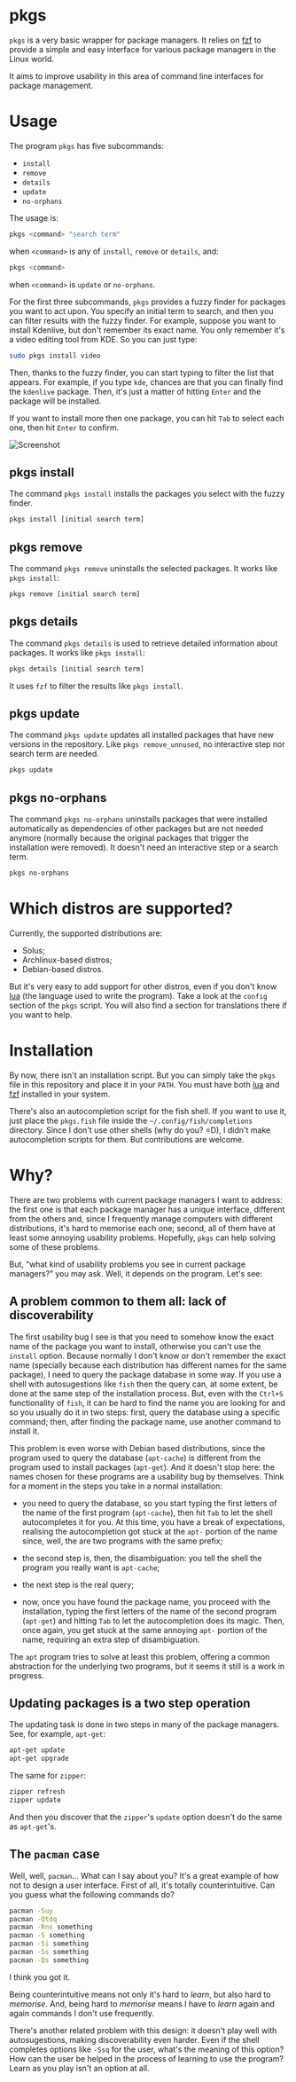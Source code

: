 # pkgs
`pkgs` is a very basic wrapper for package managers. It relies on [fzf](https://github.com/junegunn/fzf) to provide a simple and easy interface for various package managers in the Linux world.

It aims to improve usability in this area of command line interfaces for package management.

# Usage

The program `pkgs` has five subcommands:

- `install`
- `remove`
- `details`
- `update`
- `no-orphans`

The usage is:

```sh
pkgs <command> "search term"
```
when `<command>` is any of `install`, `remove` or `details`, and:

```sh
pkgs <command>
```
when `<command>` is `update` or `no-orphans`.

For the first three subcommands, `pkgs` provides a fuzzy finder for packages you want to act upon. You specify an initial term to search, and then you can filter results with the fuzzy finder. For example, suppose you want to install Kdenlive, but don't remember its exact name. You only remember it's a video editing tool from KDE. So you can just type:

```sh
sudo pkgs install video
```

Then, thanks to the fuzzy finder, you can start typing to filter the list that appears. For example, if you type `kde`, chances are that you can finally find the `kdenlive` package. Then, it's just a matter of hitting `Enter` and the package will be installed.

If you want to install more then one package, you can hit `Tab` to select each one, then hit `Enter` to confirm.

![Screenshot](https://user.fm/files/v2-e11831b58cfd74792cedcd8c1f02e061/pkgs-install.png)

## pkgs install

The command `pkgs install` installs the packages you select with the fuzzy finder.

```sh
pkgs install [initial search term]
```
## pkgs remove

The command `pkgs remove` uninstalls the selected packages. It works like `pkgs install`:

```sh
pkgs remove [initial search term]
```

## pkgs details

The command `pkgs details` is used to retrieve detailed information about packages. It works like `pkgs install`:

```sh
pkgs details [initial search term]
```

It uses `fzf` to filter the results like `pkgs install`.


## pkgs update

The command `pkgs update` updates all installed packages that have new versions in the repository. Like `pkgs remove_unnused`, no interactive step nor search term are needed.

```sh
pkgs update
```

## pkgs no-orphans

The command `pkgs no-orphans` uninstalls packages that were installed automatically as dependencies of other packages but are not needed anymore (normally because the original packages that trigger the installation were removed). It doesn't need an interactive step or a search term.

```sh
pkgs no-orphans
```

# Which distros are supported?

Currently, the supported distributions are:
- Solus;
- Archlinux-based distros;
- Debian-based distros.

But it's very easy to add support for other distros, even if you don't know [lua](https://www.lua.org/) (the language used to write the program). Take a look at the `config` section of the `pkgs` script.  You will also find a section for translations there if you want to help.

# Installation

By now, there isn't an installation script. But you can simply take the `pkgs` file in this repository and place it in your `PATH`. You must have both [lua](https://www.lua.org/) and [fzf](https://github.com/junegunn/fzf) installed in your system.

There's also an autocompletion script for the fish shell. If you want to use it, just place the `pkgs.fish` file inside the `~/.config/fish/completions` directory. Since I don't use other shells (why do you? =D), I didn't make autocompletion scripts for them. But contributions are welcome.

# Why?

There are two problems with current package managers I want to address: the first one is that each package manager has a unique interface, different from the others and, since I frequently manage computers with different distributions, it's hard to memorise each one; second, all of them have at least some annoying usability problems. Hopefully, `pkgs` can help solving some of these problems.

But, “what kind of usability problems you see in current package managers?” you may ask. Well, it depends on the program. Let's see:

## A problem common to them all: lack of discoverability

The first usability bug I see is that you need to somehow know the exact name of the package you want to install, otherwise you can't use the `install` option. Because normally I don't know or don't remember the exact name (specially because each distribution has different names for the same package), I need to query the package database in some way. If you use a shell with autosugestions like `fish` then the query can, at some extent, be done at the same step of the installation process. But, even with the `Ctrl+S` functionality of `fish`, it can be hard to find the name you are looking for and so you usually do it in two steps: first, query the database using a specific command; then, after finding the package name, use another command to install it.

This problem is even worse with Debian based distributions, since the program used to query the database (`apt-cache`) is different from the program used to install packages (`apt-get`). And it doesn't stop here: the names chosen for these programs are a usability bug by themselves. Think for a moment in the steps you take in a normal installation:

- you need to query the database, so you start typing the first letters of the name of the first program (`apt-cache`), then hit `Tab` to let the shell autocompletes it for you. At this time, you have a break of expectations, realising the autocompletion got stuck at the `apt-` portion of the name since, well, the are two programs with the same prefix;

- the second step is, then, the disambiguation: you tell the shell the program you really want is `apt-cache`;

- the next step is the real query;

- now, once you have found the package name, you proceed with the installation, typing the first letters of the name of the second program (`apt-get`) and hitting `Tab` to let the autocompletion does its magic. Then, once again, you get stuck at the same annoying `apt-` portion of the name, requiring an extra step of disambiguation.

The `apt` program tries to solve at least this problem, offering a common abstraction for the underlying two programs, but it seems it still is a work in progress.

## Updating packages is a two step operation

The updating task is done in two steps in many of the package managers. See, for example, `apt-get`:

```sh
apt-get update
apt-get upgrade
```

The same for `zipper`:

```sh
zipper refresh
zipper update
```

And then you discover that the `zipper`'s `update` option doesn't do the same as `apt-get`'s.

## The `pacman` case

Well, well, `pacman`... What can I say about you? It's a great example of how not to design a user interface. First of all, it's totally counterintuitive. Can you guess what the following commands do?

```sh
pacman -Suy
pacman -Qtdq
pacman -Rns something
pacman -S something
pacman -Si something
pacman -Ss something
pacman -Qs something
```

I think you got it.

Being counterintuitive means not only it's hard to *learn*, but also hard to *memorise*. And, being hard to *memorise* means I have to *learn* again and again commands I don't use frequently.

There's another related problem with this design: it doesn't play well with autosugestions, making discoverability even harder. Even if the shell completes options like `-Ssq` for the user, what's the meaning of this option? How can the user be helped in the process of learning to use the program? Learn as you play isn't an option at all.

